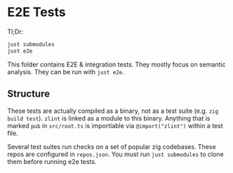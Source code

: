 # E2E Tests

Tl;Dr:

```sh
just submodules
just e2e
```

This folder contains E2E & integration tests. They mostly focus on semantic
analysis. They can be run with `just e2e`.

## Structure

These tests are actually compiled as a binary, not as a test suite (e.g. `zig
build test`). `zlint` is linked as a module to this binary. Anything that is
marked `pub` in `src/root.ts` is importiable via `@import("zlint")` within a
test file.

Several test suites run checks on a set of popular zig codebases. These repos
are configured in `repos.json`. You must run `just submodules` to clone them
before running e2e tests.

